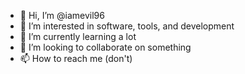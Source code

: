 - 👋 Hi, I’m @iamevil96
- 👀 I’m interested in software, tools, and development
- 🌱 I’m currently learning a lot
- 💞️ I’m looking to collaborate on something
- 📫 How to reach me (don't)

<!---
iamevil96/iamevil96 is a ✨ special ✨ repository because its `README.md` (this file) appears on your GitHub profile.
You can click the Preview link to take a look at your changes.
--->
